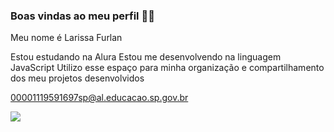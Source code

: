 ### Boas vindas ao meu perfil 🩵🤍

Meu nome é Larissa Furlan

Estou estudando na Alura
Estou me desenvolvendo na linguagem JavaScript
Utilizo esse espaço para minha organização e compartilhamento dos meu projetos desenvolvidos

00001119591697sp@al.educacao.sp.gov.br 

![](https://images.app.goo.gl/rNtvVR92ywP5oduB6)
